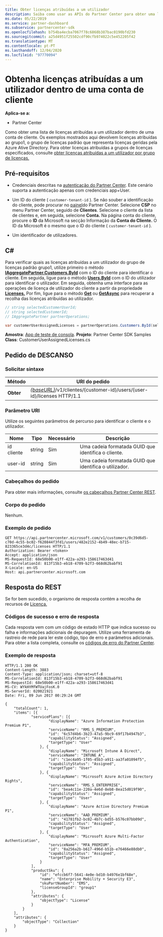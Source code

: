 ```yaml
---
title: Obter licenças atribuídas a um utilizador
description: Saiba como usar as APIs do Partner Center para obter uma lista de licenças atribuídas a um utilizador dentro de uma conta de cliente.
ms.date: 05/22/2019
ms.service: partner-dashboard
ms.subservice: partnercenter-sdk
ms.openlocfilehash: b754ba4ecba7067f78c6868b387bac0190bfd230
ms.sourcegitcommit: a25d4951f25502cdf90cfb974022c5e452205f42
ms.translationtype: MT
ms.contentlocale: pt-PT
ms.lasthandoff: 12/04/2020
ms.locfileid: "97770094"
---
```

# <a name="get-licenses-assigned-to-a-user-within-a-customer-account"></a>Obtenha licenças atribuídas a um utilizador dentro de uma conta de cliente

**Aplica-se a:**

- Partner Center

Como obter uma lista de licenças atribuídas a um utilizador dentro de uma conta de cliente. Os exemplos mostrados aqui devolvem licenças atribuídas ao grupo1, o grupo de licenças padrão que representa licenças geridas pela Azure Ative Directory. Para obter licenças atribuídas a grupos de licenças especificados, consulte [obter licenças atribuídas a um utilizador por grupo de licenças.](get-licenses-assigned-to-a-user-by-license-group.md)

## <a name="prerequisites"></a>Pré-requisitos

- Credenciais descritas na [autenticação do Partner Center](partner-center-authentication.md). Este cenário suporta a autenticação apenas com credenciais app+User.

- Um ID do cliente ( `customer-tenant-id` ). Se não souber a identificação do cliente, pode procurar no [painel](https://partner.microsoft.com/dashboard)do Partner Center. Selecione **CSP** no menu Partner Center, seguido de **Clientes**. Selecione o cliente da lista de clientes e, em seguida, selecione **Conta.** Na página conta do cliente, procure o **ID** da Microsoft na secção Informação da **Conta do Cliente.** O ID da Microsoft é o mesmo que o ID do cliente ( `customer-tenant-id` ).

- Um identificador de utilizadores.

## <a name="c"></a>C\#

Para verificar quais as licenças atribuídas a um utilizador do grupo de licenças padrão grupo1, utilize primeiro o método [**IAggregatePartner.Customers.ById**](/dotnet/api/microsoft.store.partnercenter.customers.icustomercollection.byid) com o ID do cliente para identificar o cliente. Em seguida, ligue para o método [**Users.ById**](/dotnet/api/microsoft.store.partnercenter.customerusers.icustomerusercollection.byid) com o ID do utilizador para identificar o utilizador. Em seguida, obtenha uma interface para as operações de licença de utilizador do cliente a partir da propriedade [**Licenses.**](/dotnet/api/microsoft.store.partnercenter.customerusers.icustomeruser.licenses) Por fim, ligue para o método [**Get**](/dotnet/api/microsoft.store.partnercenter.customerusers.icustomeruserlicensecollection.get) ou [**GetAsync**](/dotnet/api/microsoft.store.partnercenter.customerusers.icustomeruserlicensecollection.getasync) para recuperar a recolha das licenças atribuídas ao utilizador.

``` csharp
// string selectedCustomerUserId;
// string selectedCustomerId;
// IAggregatePartner partnerOperations;

var customerUserAssignedLicenses = partnerOperations.Customers.ById(selectedCustomerId).Users.ById(selectedCustomerUserId).Licenses.Get();
```

**Amostra**: [App de teste de consola](console-test-app.md). **Projeto**: Partner Center SDK Samples **Class**: CustomerUserAssignedLicenses.cs

## <a name="rest-request"></a>Pedido de DESCANSO

### <a name="request-syntax"></a>Solicitar sintaxe

| Método  | URI do pedido                                                                                              |
|---------|----------------------------------------------------------------------------------------------------------|
| **Obter** | [*{baseURL}*](partner-center-rest-urls.md)/v1/clientes/{customer-id}/users/{user-id}/licenses HTTP/1.1 |

### <a name="uri-parameter"></a>Parâmetro URI

Utilize os seguintes parâmetros de percurso para identificar o cliente e o utilizador.

| Nome        | Tipo   | Necessário | Descrição                                           |
|-------------|--------|----------|-------------------------------------------------------|
| id cliente | string | Sim      | Uma cadeia formatada GUID que identifica o cliente. |
| user-id     | string | Sim      | Uma cadeia formatada GUID que identifica o utilizador.     |

### <a name="request-headers"></a>Cabeçalhos do pedido

Para obter mais informações, consulte [os cabeçalhos Partner Center REST](headers.md).

### <a name="request-body"></a>Corpo do pedido

Nenhum.

### <a name="request-example"></a>Exemplo de pedido

```http
GET https://api.partnercenter.microsoft.com/v1/customers/0c39d6d5-c70d-4c55-bc02-f620844f3fd1/users/482e2152-4b49-48ec-b715-823365ce3d4c/licenses HTTP/1.1
Authorization: Bearer <token>
Accept: application/json
MS-RequestId: 68e50b00-e1ff-422a-a293-158617463d41
MS-CorrelationId: 813f15b3-eb18-4709-b2f3-668d62babf91
X-Locale: en-US
Host: api.partnercenter.microsoft.com
```

## <a name="rest-response"></a>Resposta do REST

Se for bem sucedido, o organismo de resposta contém a recolha de recursos de [Licença.](license-resources.md#license)

### <a name="response-success-and-error-codes"></a>Códigos de sucesso e erro de resposta

Cada resposta vem com um código de estado HTTP que indica sucesso ou falha e informações adicionais de depuragem. Utilize uma ferramenta de rastreio de rede para ler este código, tipo de erro e parâmetros adicionais. Para obter a lista completa, consulte os [códigos de erro do Partner Center](error-codes.md).

### <a name="response-example"></a>Exemplo de resposta

```http
HTTP/1.1 200 OK
Content-Length: 3883
Content-Type: application/json; charset=utf-8
MS-CorrelationId: 813f15b3-eb18-4709-b2f3-668d62babf91
MS-RequestId: 68e50b00-e1ff-422a-a293-158617463d41
MS-CV: WYkHYMfWTUajFosK.0
MS-ServerId: 020021921
Date: Fri, 09 Jun 2017 00:29:24 GMT

{
    "totalCount": 1,
    "items": [{
            "servicePlans": [{
                    "displayName": "Azure Information Protection Premium P1",
                    "serviceName": "RMS_S_PREMIUM",
                    "id": "6c57d4b6-3b23-47a5-9bc9-69f17b4947b3",
                    "capabilityStatus": "Assigned",
                    "targetType": "User"
                }, {
                    "displayName": "Microsoft Intune A Direct",
                    "serviceName": "INTUNE_A",
                    "id": "c1ec4a95-1f05-45b3-a911-aa3fa01094f5",
                    "capabilityStatus": "Assigned",
                    "targetType": "User"
                }, {
                    "displayName": "Microsoft Azure Active Directory Rights",
                    "serviceName": "RMS_S_ENTERPRISE",
                    "id": "bea4c11e-220a-4e6d-8eb8-8ea15d019f90",
                    "capabilityStatus": "Assigned",
                    "targetType": "User"
                }, {
                    "displayName": "Azure Active Directory Premium P1",
                    "serviceName": "AAD_PREMIUM",
                    "id": "41781fb2-bc02-4b7c-bd55-b576c07bb09d",
                    "capabilityStatus": "Assigned",
                    "targetType": "User"
                }, {
                    "displayName": "Microsoft Azure Multi-Factor Authentication",
                    "serviceName": "MFA_PREMIUM",
                    "id": "8a256a2b-b617-496d-b51b-e76466e88db0",
                    "capabilityStatus": "Assigned",
                    "targetType": "User"
                }
            ],
            "productSku": {
                "id": "efccb6f7-5641-4e0e-bd10-b4976e1bf68e",
                "name": "Enterprise Mobility + Security E3",
                "skuPartNumber": "EMS",
                "licenseGroupId": "group1"
            },
            "attributes": {
                "objectType": "License"
            }
        }
    ],
    "attributes": {
        "objectType": "Collection"
    }
}
```